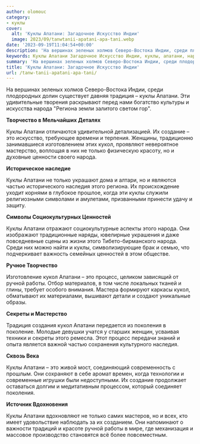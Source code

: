 ```yaml
---
author: olomouc
category:
- куклы
cover:
  alt: 'Куклы Апатани: Загадочное Искусство Индии'
  image: 2023/09/tanwtanii-apatani-apa-tani.webp
date: '2023-09-19T11:04:54+00:00'
description: 'На вершинах зеленых холмов Северо-Востока Индии, среди плодородных долин существует давняя традиция – куклы Апатани. Эти удивительные творения раскрывают...'
keywords: Куклы Апатани Загадочное Искусство Индии, куклы, апатани, народа, кукол, это, только, среди, традиция, региона, творчество, создание, мастерство, частью, наследия, ценностей
summary: 'На вершинах зеленых холмов Северо-Востока Индии, среди плодородных долин существует давняя традиция – куклы Апатани. Эти удивительные творения раскрывают...'
title: 'Куклы Апатани: Загадочное Искусство Индии'
url: /tanw-tanii-apatani-apa-tani/
---
```


На вершинах зеленых холмов Северо-Востока Индии, среди плодородных долин существует давняя традиция – куклы Апатани. Эти удивительные творения раскрывают перед нами богатство культуры и искусства народа "Региона земли залитого светом гор".

**Творчество в Мельчайших Деталях**

Куклы Апатани отличаются удивительной детализацией. Их создание – это искусство, требующее времени и терпения. Женщины, традиционно занимавшиеся изготовлением этих кукол, проявляют невероятное мастерство, воплощая в них не только физическую красоту, но и духовные ценности своего народа.

**Историческое наследие**

Куклы Апатани не только украшают дома и алтари, но и являются частью исторического наследия этого региона. Их происхождение уходит корнями в глубокое прошлое, когда эти куклы служили религиозными символами и амулетами, призванными принести удачу и защиту.

**Символы Социокультурных Ценностей**

Куклы Апатани отражают социокультурные аспекты этого народа. Они изображают традиционные наряды, ювелирные украшения и даже повседневные сцены из жизни этого Тибето-бирманского народа. Среди них можно найти и куклы, символизирующие брак и семью, что подчеркивает важность семейных ценностей в этом обществе.

**Ручное Творчество**

Изготовление кукол Апатани – это процесс, целиком зависящий от ручной работы. Отбор материалов, в том числе локальных тканей и глины, требует особого внимания. Мастера формируют каркасы кукол, обматывают их материалами, вышивают детали и создают уникальные образы.

**Секреты и Мастерство**

Традиция создания кукол Апатани передается из поколения в поколение. Молодые девушки учатся у старших женщин, усваивая техники и секреты этого ремесла. Этот процесс передачи знаний и опыта является важной частью сохранения культурного наследия.

**Сквозь Века**

Куклы Апатани – это живой мост, соединяющий современность с прошлым. Они сохраняют в себе аромат времен, когда технологии и современные игрушки были недоступными. Их создание продолжает оставаться долгим и медитативным процессом, который соединяет поколения.

**Источник Вдохновения**

Куклы Апатани вдохновляют не только самих мастеров, но и всех, кто имеет удовольствие наблюдать за их созданием. Они напоминают о важности традиций и красоте ручной работы в мире, где механизация и массовое производство становятся всё более повсеместным.